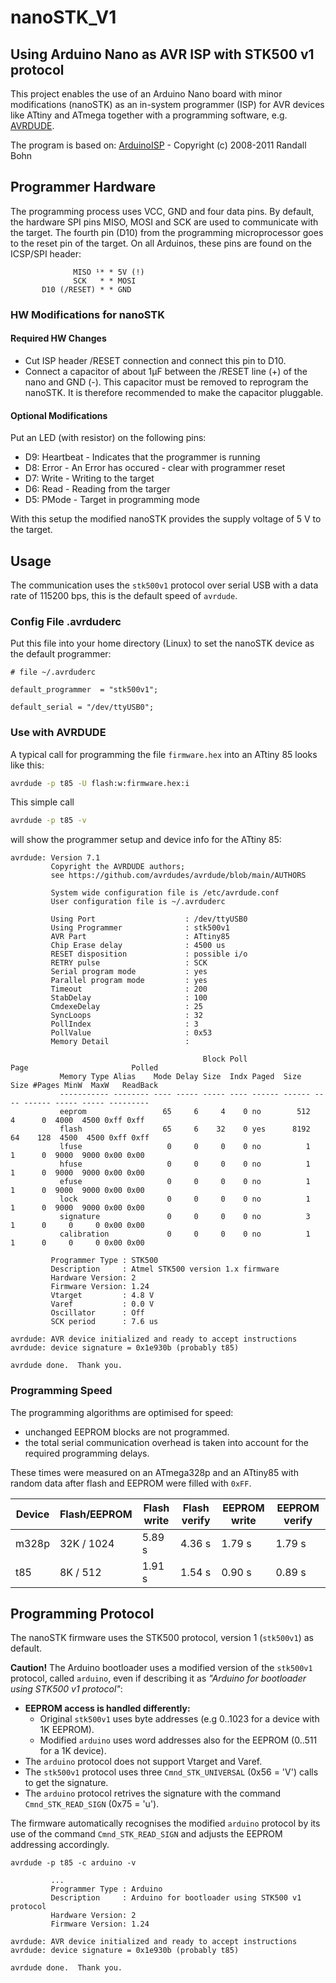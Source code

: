# nanoSTK_V1

## Using Arduino Nano as AVR ISP with STK500 v1 protocol

This project enables the use of an Arduino Nano board with minor modifications (nanoSTK)
as an in-system programmer (ISP) for AVR devices like ATtiny and ATmega
together with a programming software, e.g. [AVRDUDE](https://github.com/avrdudes/avrdude/).

The program is based on:
[ArduinoISP](https://github.com/rsbohn/ArduinoISP) - Copyright (c) 2008-2011 Randall Bohn

## Programmer Hardware
The programming process uses VCC, GND and four data pins.
By default, the hardware SPI pins MISO, MOSI and SCK are used to communicate with the target.
The fourth pin (D10) from the programming microprocessor goes to the reset pin of the target.
On all Arduinos, these pins are found on the ICSP/SPI header:

```
              MISO ¹* * 5V (!)
              SCK   * * MOSI
       D10 (/RESET) * * GND
```

### HW Modifications for nanoSTK

#### Required HW Changes

- Cut ISP header /RESET connection and connect this pin to D10.
- Connect a capacitor of about 1μF between the /RESET line (+) of the nano and GND (-).
  This capacitor must be removed to reprogram the nanoSTK.
  It is therefore recommended to make the capacitor pluggable.

#### Optional Modifications

Put an LED (with resistor) on the following pins:

- D9: Heartbeat - Indicates that the programmer is running
- D8: Error     - An Error has occured - clear with programmer reset
- D7: Write     - Writing to the target
- D6: Read      - Reading from the targer
- D5: PMode     - Target in programming mode

With this setup the modified nanoSTK provides the supply voltage of 5 V to the target.

## Usage

The communication uses the `stk500v1` protocol over serial USB with a data rate of 115200 bps, this is the default speed of `avrdude`.

### Config File .avrduderc

Put this file into your home directory (Linux) to set the nanoSTK device as the default programmer:

```
# file ~/.avrduderc

default_programmer  = "stk500v1";

default_serial = "/dev/ttyUSB0";
```

### Use with AVRDUDE

A typical call for programming the file `firmware.hex` into an ATtiny 85 looks like this:

```sh
avrdude -p t85 -U flash:w:firmware.hex:i
```

This simple call

```sh
avrdude -p t85 -v
```

will show the programmer setup and device info for the ATtiny 85:

```
avrdude: Version 7.1
         Copyright the AVRDUDE authors;
         see https://github.com/avrdudes/avrdude/blob/main/AUTHORS

         System wide configuration file is /etc/avrdude.conf
         User configuration file is ~/.avrduderc

         Using Port                    : /dev/ttyUSB0
         Using Programmer              : stk500v1
         AVR Part                      : ATtiny85
         Chip Erase delay              : 4500 us
         RESET disposition             : possible i/o
         RETRY pulse                   : SCK
         Serial program mode           : yes
         Parallel program mode         : yes
         Timeout                       : 200
         StabDelay                     : 100
         CmdexeDelay                   : 25
         SyncLoops                     : 32
         PollIndex                     : 3
         PollValue                     : 0x53
         Memory Detail                 :

                                           Block Poll               Page                       Polled
           Memory Type Alias    Mode Delay Size  Indx Paged  Size   Size #Pages MinW  MaxW   ReadBack
           ----------- -------- ---- ----- ----- ---- ------ ------ ---- ------ ----- ----- ---------
           eeprom                 65     6     4    0 no        512    4      0  4000  4500 0xff 0xff
           flash                  65     6    32    0 yes      8192   64    128  4500  4500 0xff 0xff
           lfuse                   0     0     0    0 no          1    1      0  9000  9000 0x00 0x00
           hfuse                   0     0     0    0 no          1    1      0  9000  9000 0x00 0x00
           efuse                   0     0     0    0 no          1    1      0  9000  9000 0x00 0x00
           lock                    0     0     0    0 no          1    1      0  9000  9000 0x00 0x00
           signature               0     0     0    0 no          3    1      0     0     0 0x00 0x00
           calibration             0     0     0    0 no          1    1      0     0     0 0x00 0x00

         Programmer Type : STK500
         Description     : Atmel STK500 version 1.x firmware
         Hardware Version: 2
         Firmware Version: 1.24
         Vtarget         : 4.8 V
         Varef           : 0.0 V
         Oscillator      : Off
         SCK period      : 7.6 us

avrdude: AVR device initialized and ready to accept instructions
avrdude: device signature = 0x1e930b (probably t85)

avrdude done.  Thank you.

```

### Programming Speed

The programming algorithms are optimised for speed:

- unchanged EEPROM blocks are not programmed.
- the total serial communication overhead is taken into account for the required programming delays.

These times were measured on an ATmega328p and an ATtiny85 with random data after flash and EEPROM were filled with `0xFF`.

Device | Flash/EEPROM | Flash write | Flash verify | EEPROM write | EEPROM verify
-------|--------------|-------------|--------------|--------------|---------------
m328p  | 32K / 1024   |      5.89 s |       4.36 s |       1.79 s |        1.79 s
t85    | 8K / 512     |      1.91 s |       1.54 s |       0.90 s |        0.89 s

## Programming Protocol

The nanoSTK firmware uses the STK500 protocol, version 1 (`stk500v1`) as default.

**Caution!** The  Arduino bootloader uses a modified version of the `stk500v1` protocol, called `arduino`,
even if describing it as *"Arduino for bootloader using STK500 v1 protocol"*:

- **EEPROM access is handled differently:**
  - Original `stk500v1` uses byte addresses (e.g 0..1023 for a device with 1K EEPROM).
  - Modified `arduino` uses word addresses also for the EEPROM (0..511 for a 1K device).
- The `arduino` protocol does not support Vtarget and Varef.
- The `stk500v1` protocol uses three `Cmnd_STK_UNIVERSAL` (0x56 = 'V') calls to get the signature.
- The `arduino` protocol retrives the signature with the command `Cmnd_STK_READ_SIGN` (0x75 = 'u').

The firmware automatically recognises the modified `arduino` protocol by its use of the command
`Cmnd_STK_READ_SIGN` and adjusts the EEPROM addressing accordingly.

    avrdude -p t85 -c arduino -v

```
         ...
         Programmer Type : Arduino
         Description     : Arduino for bootloader using STK500 v1 protocol
         Hardware Version: 2
         Firmware Version: 1.24

avrdude: AVR device initialized and ready to accept instructions
avrdude: device signature = 0x1e930b (probably t85)

avrdude done.  Thank you.
```

